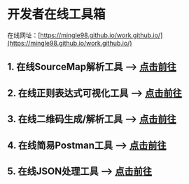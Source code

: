 # 开发者在线工具箱
在线网址：[https://mingle98.github.io/work.github.io/](https://mingle98.github.io/work.github.io/)

## 1. 在线SourceMap解析工具 --> [点击前往](./sourceMapTool.html)
## 2. 在线正则表达式可视化工具 --> [点击前往](./regToolWeb.html)
## 3. 在线二维码生成/解析工具 --> [点击前往](./qrCodeToolWeb.html)
## 4. 在线简易Postman工具 --> [点击前往](./postmanToolWeb.html)
## 5. 在线JSON处理工具 --> [点击前往](./jsonToolWeb.html)
